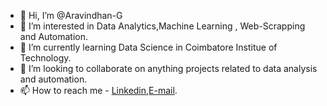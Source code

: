 - 👋 Hi, I’m @Aravindhan-G
- 👀 I’m interested in Data Analytics,Machine Learning , Web-Scrapping and Automation.
- 🌱 I’m currently learning Data Science in Coimbatore Institue of Technology.
- 💞️ I’m looking to collaborate on anything projects related to data analysis and automation.
- 📫 How to reach me - [Linkedin](https://www.linkedin.com/in/aravindhan-g-a1130a202),[E-mail](aravindganpath@gmail.com).

<!---
Aravindhan-G/Aravindhan-G is a ✨ special ✨ repository because its `README.md` (this file) appears on your GitHub profile.
You can click the Preview link to take a look at your changes.
--->
